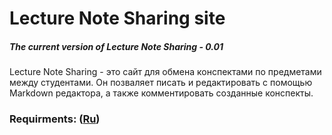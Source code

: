 # Lecture Note Sharing site
##### The current version of Lecture Note Sharing - 0.01
Lecture Note Sharing - это сайт для обмена конспектами по предметами между студентами. Он позваляет писать и редактировать с помощью Markdown редактора, а также комментировать созданные конспекты.
### Requirments: ([Ru](https://github.com/ArtemTereshkovich/LectureNoteSharing/blob/master/Documents/Requirements/Requirements.md))
